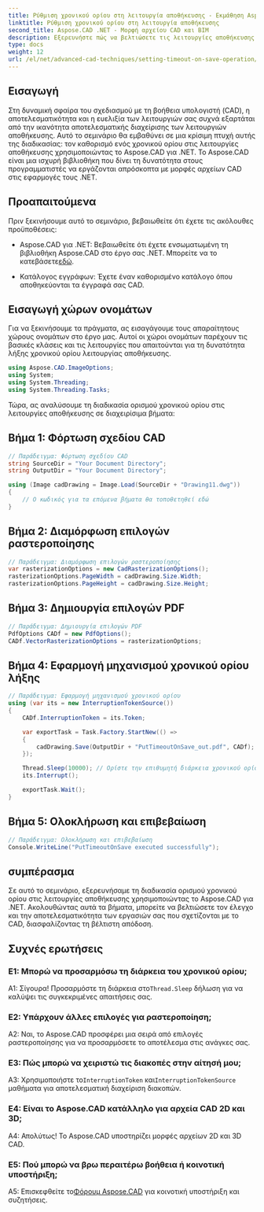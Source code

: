 ```yaml
---
title: Ρύθμιση χρονικού ορίου στη λειτουργία αποθήκευσης - Εκμάθηση Aspose.CAD
linktitle: Ρύθμιση χρονικού ορίου στη λειτουργία αποθήκευσης
second_title: Aspose.CAD .NET - Μορφή αρχείου CAD και BIM
description: Εξερευνήστε πώς να βελτιώσετε τις λειτουργίες αποθήκευσης CAD με ρυθμίσεις χρονικού ορίου χρησιμοποιώντας το Aspose.CAD για .NET. Ενισχύστε την αποτελεσματικότητα και τον έλεγχο στις εφαρμογές σας .NET.
type: docs
weight: 12
url: /el/net/advanced-cad-techniques/setting-timeout-on-save-operation/
---
```

## Εισαγωγή

Στη δυναμική σφαίρα του σχεδιασμού με τη βοήθεια υπολογιστή (CAD), η αποτελεσματικότητα και η ευελιξία των λειτουργιών σας συχνά εξαρτάται από την ικανότητα αποτελεσματικής διαχείρισης των λειτουργιών αποθήκευσης. Αυτό το σεμινάριο θα εμβαθύνει σε μια κρίσιμη πτυχή αυτής της διαδικασίας: τον καθορισμό ενός χρονικού ορίου στις λειτουργίες αποθήκευσης χρησιμοποιώντας το Aspose.CAD για .NET. Το Aspose.CAD είναι μια ισχυρή βιβλιοθήκη που δίνει τη δυνατότητα στους προγραμματιστές να εργάζονται απρόσκοπτα με μορφές αρχείων CAD στις εφαρμογές τους .NET.

## Προαπαιτούμενα

Πριν ξεκινήσουμε αυτό το σεμινάριο, βεβαιωθείτε ότι έχετε τις ακόλουθες προϋποθέσεις:

-  Aspose.CAD για .NET: Βεβαιωθείτε ότι έχετε ενσωματωμένη τη βιβλιοθήκη Aspose.CAD στο έργο σας .NET. Μπορείτε να το κατεβάσετε[εδώ](https://releases.aspose.com/cad/net/).

- Κατάλογος εγγράφων: Έχετε έναν καθορισμένο κατάλογο όπου αποθηκεύονται τα έγγραφά σας CAD.

## Εισαγωγή χώρων ονομάτων

Για να ξεκινήσουμε τα πράγματα, ας εισαγάγουμε τους απαραίτητους χώρους ονομάτων στο έργο μας. Αυτοί οι χώροι ονομάτων παρέχουν τις βασικές κλάσεις και τις λειτουργίες που απαιτούνται για τη δυνατότητα λήξης χρονικού ορίου λειτουργίας αποθήκευσης.

```csharp
using Aspose.CAD.ImageOptions;
using System;
using System.Threading;
using System.Threading.Tasks;
```

Τώρα, ας αναλύσουμε τη διαδικασία ορισμού χρονικού ορίου στις λειτουργίες αποθήκευσης σε διαχειρίσιμα βήματα:

## Βήμα 1: Φόρτωση σχεδίου CAD

```csharp
// Παράδειγμα: Φόρτωση σχεδίου CAD
string SourceDir = "Your Document Directory";
string OutputDir = "Your Document Directory";

using (Image cadDrawing = Image.Load(SourceDir + "Drawing11.dwg"))
{
    // Ο κωδικός για τα επόμενα βήματα θα τοποθετηθεί εδώ
}
```

## Βήμα 2: Διαμόρφωση επιλογών ραστεροποίησης

```csharp
// Παράδειγμα: Διαμόρφωση επιλογών ραστεροποίησης
var rasterizationOptions = new CadRasterizationOptions();
rasterizationOptions.PageWidth = cadDrawing.Size.Width;
rasterizationOptions.PageHeight = cadDrawing.Size.Height;
```

## Βήμα 3: Δημιουργία επιλογών PDF

```csharp
// Παράδειγμα: Δημιουργία επιλογών PDF
PdfOptions CADf = new PdfOptions();
CADf.VectorRasterizationOptions = rasterizationOptions;
```

## Βήμα 4: Εφαρμογή μηχανισμού χρονικού ορίου λήξης

```csharp
// Παράδειγμα: Εφαρμογή μηχανισμού χρονικού ορίου
using (var its = new InterruptionTokenSource())
{
    CADf.InterruptionToken = its.Token;

    var exportTask = Task.Factory.StartNew(() =>
    {
        cadDrawing.Save(OutputDir + "PutTimeoutOnSave_out.pdf", CADf);
    });

    Thread.Sleep(10000); // Ορίστε την επιθυμητή διάρκεια χρονικού ορίου σε χιλιοστά του δευτερολέπτου
    its.Interrupt();

    exportTask.Wait();
}
```

## Βήμα 5: Ολοκλήρωση και επιβεβαίωση

```csharp
// Παράδειγμα: Ολοκλήρωση και επιβεβαίωση
Console.WriteLine("PutTimeoutOnSave executed successfully");
```

## συμπέρασμα

Σε αυτό το σεμινάριο, εξερευνήσαμε τη διαδικασία ορισμού χρονικού ορίου στις λειτουργίες αποθήκευσης χρησιμοποιώντας το Aspose.CAD για .NET. Ακολουθώντας αυτά τα βήματα, μπορείτε να βελτιώσετε τον έλεγχο και την αποτελεσματικότητα των εργασιών σας που σχετίζονται με το CAD, διασφαλίζοντας τη βέλτιστη απόδοση.

## Συχνές ερωτήσεις

### Ε1: Μπορώ να προσαρμόσω τη διάρκεια του χρονικού ορίου;

Α1: Σίγουρα! Προσαρμόστε τη διάρκεια στο`Thread.Sleep` δήλωση για να καλύψει τις συγκεκριμένες απαιτήσεις σας.

### Ε2: Υπάρχουν άλλες επιλογές για ραστεροποίηση;

A2: Ναι, το Aspose.CAD προσφέρει μια σειρά από επιλογές ραστεροποίησης για να προσαρμόσετε το αποτέλεσμα στις ανάγκες σας.

### Ε3: Πώς μπορώ να χειριστώ τις διακοπές στην αίτησή μου;

 A3: Χρησιμοποιήστε το`InterruptionToken` και`InterruptionTokenSource` μαθήματα για αποτελεσματική διαχείριση διακοπών.

### Ε4: Είναι το Aspose.CAD κατάλληλο για αρχεία CAD 2D και 3D;

Α4: Απολύτως! Το Aspose.CAD υποστηρίζει μορφές αρχείων 2D και 3D CAD.

### Ε5: Πού μπορώ να βρω περαιτέρω βοήθεια ή κοινοτική υποστήριξη;

A5: Επισκεφθείτε το[Φόρουμ Aspose.CAD](https://forum.aspose.com/c/cad/19) για κοινοτική υποστήριξη και συζητήσεις.